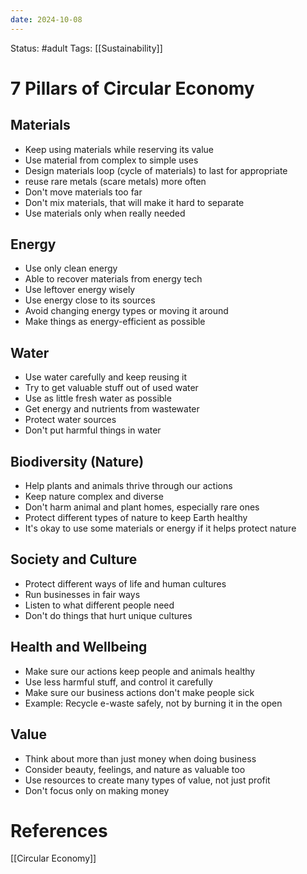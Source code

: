 ```yaml
---
date: 2024-10-08
---
```


Status: #adult 
Tags: [[Sustainability]] 
# 7 Pillars of Circular Economy

## Materials
- Keep using materials while reserving its value
- Use material from complex to simple uses
- Design materials loop (cycle of materials) to last for appropriate
- reuse rare metals (scare metals) more often
- Don't move materials too far
- Don't mix materials, that will make it hard to separate
- Use materials only when really needed
## Energy
- Use only clean energy
- Able to recover materials from energy tech
- Use leftover energy wisely
- Use energy close to its sources
- Avoid changing energy types or moving it around
- Make things as energy-efficient as possible
## Water
- Use water carefully and keep reusing it
- Try to get valuable stuff out of used water
- Use as little fresh water as possible
- Get energy and nutrients from wastewater
- Protect water sources
- Don't put harmful things in water
## Biodiversity (Nature)
- Help plants and animals thrive through our actions
- Keep nature complex and diverse
- Don't harm animal and plant homes, especially rare ones
- Protect different types of nature to keep Earth healthy
- It's okay to use some materials or energy if it helps protect nature
## Society and Culture
- Protect different ways of life and human cultures
- Run businesses in fair ways
- Listen to what different people need
- Don't do things that hurt unique cultures
## Health and Wellbeing
- Make sure our actions keep people and animals healthy
- Use less harmful stuff, and control it carefully
- Make sure our business actions don't make people sick
- Example: Recycle e-waste safely, not by burning it in the open
## Value
- Think about more than just money when doing business
- Consider beauty, feelings, and nature as valuable too
- Use resources to create many types of value, not just profit
- Don't focus only on making money
# References
[[Circular Economy]]